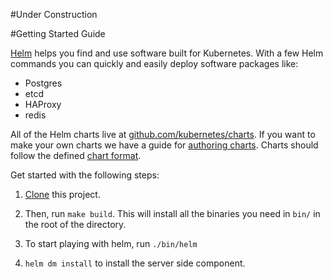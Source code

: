 #Under Construction

#Getting Started Guide

[Helm](https://helm.sh) helps you find and use software built for Kubernetes. With a few Helm commands you can quickly and easily deploy software packages like:

- Postgres
- etcd
- HAProxy
- redis

All of the Helm charts live at [github.com/kubernetes/charts](https://github.com/kubernetes/charts). If you want to make your own charts we have a guide for [authoring charts](authoring_charts.md). Charts should follow the defined [chart format](/docs/deisgn/chart_format.md).

Get started with the following steps:

1. [Clone](github.com/kubernetes/helm) this project.

2. Then, run `make build`. This will install all the binaries you need in `bin/` in the root of the directory.

3. To start playing with helm, run `./bin/helm`

4. `helm dm install` to install the server side component.
